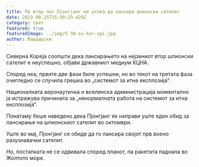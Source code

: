 ```yaml
---
title: По втор пат Пјонгјанг не успеа да лансира шпионски сателит
date: 2023-08-25T15:30:23.429Z
category: свет
featured: true
featuredImage: ../img/5-30-sv-kor-spi.jpg
author: Вардарски
---
```

Северна Кореја соопшти дека лансирањето на нејзиниот втор шпионски сателит е неуспешно, објави државниот медиум КЦНА.

Според неа, првите две фази биле успешни, но во текот на третата фаза очигледно се случила грешка во „системот за итна експлозија“.

Националната аеронаутичка и вселенска администрација моментално ја истражува причината за „ненормалната работа на системот за итна експлозија“.

Понатаму беше наведено дека Пјонгјанг ќе направи уште еден обид за лансирање на шпионскиот сателит во октомври.

Уште во мај, Пјонгјанг се обиде да го лансира својот прв воено разузнавачки сателит.

Но, постапката не се одвивала според планот, па ракетата паднала во Жолтото море.